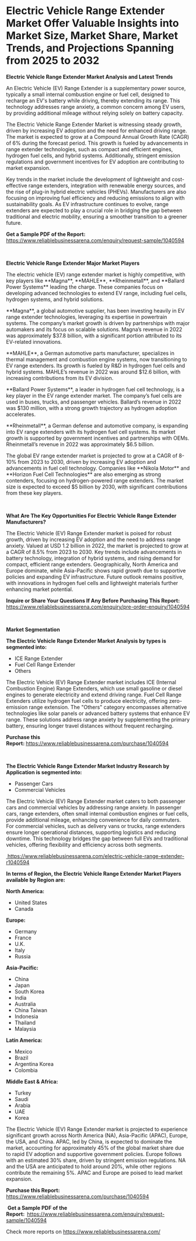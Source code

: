 <p><h1>Electric Vehicle Range Extender Market Offer Valuable Insights into Market Size, Market Share, Market Trends, and Projections Spanning from 2025 to 2032</h1></p><p><strong>Electric Vehicle Range Extender Market Analysis and Latest Trends</strong></p>
<p><p>An Electric Vehicle (EV) Range Extender is a supplementary power source, typically a small internal combustion engine or fuel cell, designed to recharge an EV's battery while driving, thereby extending its range. This technology addresses range anxiety, a common concern among EV users, by providing additional mileage without relying solely on battery capacity.</p><p>The Electric Vehicle Range Extender Market is witnessing steady growth, driven by increasing EV adoption and the need for enhanced driving range. The market is expected to grow at a Compound Annual Growth Rate (CAGR) of 6% during the forecast period. This growth is fueled by advancements in range extender technologies, such as compact and efficient engines, hydrogen fuel cells, and hybrid systems. Additionally, stringent emission regulations and government incentives for EV adoption are contributing to market expansion.</p><p>Key trends in the market include the development of lightweight and cost-effective range extenders, integration with renewable energy sources, and the rise of plug-in hybrid electric vehicles (PHEVs). Manufacturers are also focusing on improving fuel efficiency and reducing emissions to align with sustainability goals. As EV infrastructure continues to evolve, range extenders are expected to play a crucial role in bridging the gap between traditional and electric mobility, ensuring a smoother transition to a greener future.</p></p>
<p><strong>Get a Sample PDF of the Report:&nbsp;</strong> <a href="https://www.reliablebusinessarena.com/enquiry/request-sample/1040594?utm_campaign=2041&utm_medium=2&utm_source=Github&utm_content=ia&utm_term=22012025&utm_id=electric-vehicle-range-extender">https://www.reliablebusinessarena.com/enquiry/request-sample/1040594</a></p>
<p>&nbsp;</p>
<p><strong>Electric Vehicle Range Extender Major Market Players</strong></p>
<p><p>The electric vehicle (EV) range extender market is highly competitive, with key players like **Magna**, **MAHLE**, **Rheinmetall**, and **Ballard Power Systems** leading the charge. These companies focus on developing advanced technologies to extend EV range, including fuel cells, hydrogen systems, and hybrid solutions.</p><p>**Magna**, a global automotive supplier, has been investing heavily in EV range extender technologies, leveraging its expertise in powertrain systems. The company’s market growth is driven by partnerships with major automakers and its focus on scalable solutions. Magna’s revenue in 2022 was approximately $37.8 billion, with a significant portion attributed to its EV-related innovations.</p><p>**MAHLE**, a German automotive parts manufacturer, specializes in thermal management and combustion engine systems, now transitioning to EV range extenders. Its growth is fueled by R&D in hydrogen fuel cells and hybrid systems. MAHLE’s revenue in 2022 was around $12.6 billion, with increasing contributions from its EV division.</p><p>**Ballard Power Systems**, a leader in hydrogen fuel cell technology, is a key player in the EV range extender market. The company’s fuel cells are used in buses, trucks, and passenger vehicles. Ballard’s revenue in 2022 was $130 million, with a strong growth trajectory as hydrogen adoption accelerates.</p><p>**Rheinmetall**, a German defense and automotive company, is expanding into EV range extenders with its hydrogen fuel cell systems. Its market growth is supported by government incentives and partnerships with OEMs. Rheinmetall’s revenue in 2022 was approximately $6.5 billion.</p><p>The global EV range extender market is projected to grow at a CAGR of 8-10% from 2023 to 2030, driven by increasing EV adoption and advancements in fuel cell technology. Companies like **Nikola Motor** and **Horizon Fuel Cell Technologies** are also emerging as strong contenders, focusing on hydrogen-powered range extenders. The market size is expected to exceed $5 billion by 2030, with significant contributions from these key players.</p></p>
<p>&nbsp;</p>
<p><strong>What Are The Key Opportunities For Electric Vehicle Range Extender Manufacturers?</strong></p>
<p><p>The Electric Vehicle (EV) Range Extender market is poised for robust growth, driven by increasing EV adoption and the need to address range anxiety. Valued at USD 1.2 billion in 2022, the market is projected to grow at a CAGR of 8.5% from 2023 to 2030. Key trends include advancements in battery technology, integration of hybrid systems, and rising demand for compact, efficient range extenders. Geographically, North America and Europe dominate, while Asia-Pacific shows rapid growth due to supportive policies and expanding EV infrastructure. Future outlook remains positive, with innovations in hydrogen fuel cells and lightweight materials further enhancing market potential.</p></p>
<p><strong>Inquire or Share Your Questions If Any Before Purchasing This Report:</strong> <a href="https://www.reliablebusinessarena.com/enquiry/pre-order-enquiry/1040594?utm_campaign=2041&utm_medium=2&utm_source=Github&utm_content=ia&utm_term=22012025&utm_id=electric-vehicle-range-extender">https://www.reliablebusinessarena.com/enquiry/pre-order-enquiry/1040594</a></p>
<p>&nbsp;</p>
<p><strong>Market Segmentation</strong></p>
<p><strong>The Electric Vehicle Range Extender Market Analysis by types is segmented into:</strong></p>
<p><ul><li>ICE Range Extender</li><li>Fuel Cell Range Extender</li><li>Others</li></ul></p>
<p><p>The Electric Vehicle (EV) Range Extender market includes ICE (Internal Combustion Engine) Range Extenders, which use small gasoline or diesel engines to generate electricity and extend driving range. Fuel Cell Range Extenders utilize hydrogen fuel cells to produce electricity, offering zero-emission range extension. The "Others" category encompasses alternative technologies like solar panels or advanced battery systems that enhance EV range. These solutions address range anxiety by supplementing the primary battery, ensuring longer travel distances without frequent recharging.</p></p>
<p><strong>Purchase this Report:&nbsp;</strong><a href="https://www.reliablebusinessarena.com/purchase/1040594?utm_campaign=2041&utm_medium=2&utm_source=Github&utm_content=ia&utm_term=22012025&utm_id=electric-vehicle-range-extender">https://www.reliablebusinessarena.com/purchase/1040594</a></p>
<p>&nbsp;</p>
<p><strong>The Electric Vehicle Range Extender Market Industry Research by Application is segmented into:</strong></p>
<p><ul><li>Passenger Cars</li><li>Commercial Vehicles</li></ul></p>
<p><p>The Electric Vehicle (EV) Range Extender market caters to both passenger cars and commercial vehicles by addressing range anxiety. In passenger cars, range extenders, often small internal combustion engines or fuel cells, provide additional mileage, enhancing convenience for daily commuters. For commercial vehicles, such as delivery vans or trucks, range extenders ensure longer operational distances, supporting logistics and reducing downtime. This technology bridges the gap between full EVs and traditional vehicles, offering flexibility and efficiency across both segments.</p></p>
<p><a href="https://www.reliablebusinessarena.com/electric-vehicle-range-extender-r1040594?utm_campaign=2041&utm_medium=2&utm_source=Github&utm_content=ia&utm_term=22012025&utm_id=electric-vehicle-range-extender">&nbsp;https://www.reliablebusinessarena.com/electric-vehicle-range-extender-r1040594</a></p>
<p><strong>In terms of Region, the Electric Vehicle Range Extender Market Players available by Region are:</strong></p>
<p>
    <p> <strong> North America: </strong>
        <ul>
            <li>United States</li>
            <li>Canada</li>
        </ul>
        </p> 
    <p> <strong> Europe: </strong>
        <ul>
            <li>Germany</li>
            <li>France</li>
            <li>U.K.</li>
            <li>Italy</li>
            <li>Russia</li>
        </ul>
        </p> 
    <p> <strong> Asia-Pacific: </strong>
        <ul>
            <li>China</li>
            <li>Japan</li>
            <li>South Korea</li>
            <li>India</li>
            <li>Australia</li>
            <li>China Taiwan</li>
            <li>Indonesia</li>
            <li>Thailand</li>
            <li>Malaysia</li>
        </ul>
        </p> 
    <p> <strong> Latin America: </strong>
        <ul>
            <li>Mexico</li>
            <li>Brazil</li>
            <li>Argentina Korea</li>
            <li>Colombia</li>
        </ul>
        </p> 
    <p> <strong> Middle East & Africa: </strong>
        <ul>
            <li>Turkey</li>
            <li>Saudi</li>
            <li>Arabia</li>
            <li>UAE</li>
            <li>Korea</li>
        </ul>
    </p>
    </p>
<p><p>The Electric Vehicle (EV) Range Extender market is projected to experience significant growth across North America (NA), Asia-Pacific (APAC), Europe, the USA, and China. APAC, led by China, is expected to dominate the market, accounting for approximately 45% of the global market share due to rapid EV adoption and supportive government policies. Europe follows with an estimated 30% share, driven by stringent emission regulations. NA and the USA are anticipated to hold around 20%, while other regions contribute the remaining 5%. APAC and Europe are poised to lead market expansion.</p></p>
<p><strong>Purchase this Report: </strong><a href="https://www.reliablebusinessarena.com/purchase/1040594?utm_campaign=2041&utm_medium=2&utm_source=Github&utm_content=ia&utm_term=22012025&utm_id=electric-vehicle-range-extender">https://www.reliablebusinessarena.com/purchase/1040594</a></p>
<p>&nbsp;<strong>Get a Sample PDF of the Report:&nbsp;&nbsp;</strong><a href="https://www.reliablebusinessarena.com/enquiry/request-sample/1040594?utm_campaign=2041&utm_medium=2&utm_source=Github&utm_content=ia&utm_term=22012025&utm_id=electric-vehicle-range-extender">https://www.reliablebusinessarena.com/enquiry/request-sample/1040594</a></p>
<p><strong></strong></p>
<p>Check more reports on <a href="https://www.reliablebusinessarena.com/?utm_campaign=2041&utm_medium=2&utm_source=Github&utm_content=ia&utm_term=22012025&utm_id=electric-vehicle-range-extender">https://www.reliablebusinessarena.com/</a></p>